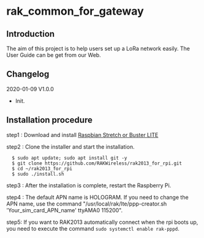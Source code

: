 # rak_common_for_gateway

##	Introduction 

The aim of this project is to help users set up a LoRa network easily. The User Guide can be get from our Web.

##	Changelog
2020-01-09 V1.0.0
* Init.

##	Installation procedure

step1 : Download and install [Raspbian Stretch or Buster LITE](https://www.raspberrypi.org/downloads/raspbian/) 

step2 : Clone the installer and start the installation.

      $ sudo apt update; sudo apt install git -y
      $ git clone https://github.com/RAKWireless/rak2013_for_rpi.git
      $ cd ~/rak2013_for_rpi
      $ sudo ./install.sh

step3 : After the installation is complete, restart the Raspberry Pi.

step4 : The default APN name is HOLOGRAM. If you need to change the APN name, use the command "/usr/local/rak/lte/ppp-creator.sh 'Your_sim_card_APN_name' ttyAMA0 115200".

step5: If you want to RAK2013 automatically connect when the rpi boots up, you need to execute the command `sudo systemctl enable rak-pppd`.

